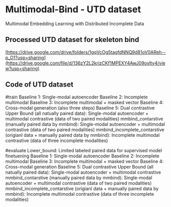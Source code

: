 # Multimodal-Bind - UTD dataset
Multimodal Embedding Learning with Distributed Incomplete Data

## Processed UTD dataset for skeleton bind
[https://drive.google.com/drive/folders/1gqVcOg5tagfdNNQ9d81oV0AReh--p_O1?usp=sharing](https://drive.google.com/file/d/136zY2L2krizCKf1MPEXY4AwJ09oylty4/view?usp=sharing)

## Code of UTD dataset
#train
Baseline 1: Single-modal autoencoder
Baseline 2: Incomplete multimodal
Baseline 3: Incomplete multimodal + masked vector
Baseline 4: Cross-modal generation (also three steps)
Baseline 5: Dual contrastive
Upper Bound (all natually paired data): Single-modal autoencoder + multimodal contrastive (data of two paired modalities)
mmbind_contarstive (manually paired data by mmbind): Single-modal autoencoder + multimodal contrastive (data of two paired modalities)
mmbind_incomplete_contarstive (origianl data + manually paired data by mmbind): Incomplete multimodal contrastive (data of three incomplete modalities)

#evaluate
Lower_bound: Limited labeled paired data for supervised model finetuening
Baseline 1: Single-modal autoencoder
Baseline 2: Incomplete multimodal
Baseline 3: Incomplete multimodal + masked vector
Baseline 4: Cross-modal generation
Baseline 5: Dual contrastive
Upper Bound (all natually paired data): Single-modal autoencoder + multimodal contrastive
mmbind_contarstive (manually paired data by mmbind): Single-modal autoencoder + multimodal contrastive (data of two paired modalities)
mmbind_incomplete_contarstive (origianl data + manually paired data by mmbind): Incomplete multimodal contrastive (data of three incomplete modalities)
